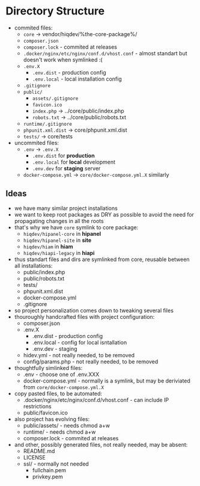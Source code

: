 # Directory Structure

- commited files:
    - `core` -> vendor/hiqdev/%the-core-package%/
    - `composer.json`
    - `composer.lock` - commited at releases
    - `.docker/nginx/etc/nginx/conf.d/vhost.conf` - almost standart but doesn't work when symlinked :(
    - `.env.X`
        - `.env.dist` - production config
        - `.env.local` - local installation config
    - `.gitignore`
    - `public/`
        - `assets/.gitignore`
        - `favicon.ico`
        - `index.php` -> ../core/public/index.php
        - `robots.txt` -> ../core/public/robots.txt
    - `runtime/.gitignore`
    - `phpunit.xml.dist` -> core/phpunit.xml.dist
    - `tests/` -> core/tests
- uncommited files:
    - `.env` -> `.env.X`
        - `.env.dist`   for **production**
        - `.env.local`  for **local** development
        - `.env.dev`    for **staging** server
    - `docker-compose.yml` -> `core/docker-compose.yml.X` similarly

## Ideas

- we have many similar project installations
- we want to keep root packages as DRY as possible to avoid the need for propagating changes in all the roots
- that's  why we have `core` symlink to core package:
    - `hiqdev/hipanel-core` in **hipanel**
    - `hiqdev/hipanel-site` in **site**
    - `hiqdev/hiam`         in **hiam**
    - `hiqdev/hiapi-legacy` in **hiapi**
- thus standart files and dirs are symlinked from core, reusable between all installations:
    - public/index.php
    - public/robots.txt
    - tests/
    - phpunit.xml.dist
    - docker-compose.yml
    - .gitignore
- so project personalization comes down to tweaking several files
- thouroughly handcrafted files with project configuration:
    - composer.json
    - .env.X
        - .env.dist - production config
        - .env.local - config for local isntallation
        - .env.dev - staging
    - hidev.yml - not really needed, to be removed
    - config/params.php - not really needed, to be removed
- thoughtfully simlinked files:
    - .env - choose one of .env.XXX
    - docker-compose.yml - normally is a symlink, but may be deriviated from `core/docker-compose.yml.X`
- copy pasted files, to be automated:
    - .docker/nginx/etc/nginx/conf.d/vhost.conf - can include IP restrictions
    - public/favicon.ico
- also project has evolving files:
    - public/assets/ - needs chmod a+w
    - runtime/ - needs chmod a+w
    - composer.lock - commited at releases
- and other, possibly generated files, not really needed, may be absent:
    - README.md
    - LICENSE
    - ssl/ - normally not needed
        - fullchain.pem
        - privkey.pem

